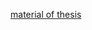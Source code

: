 [material of thesis](https://career.univrses.com/jobs/3296795-master-thesis-generating-a-realistic-synthetic-dataset-for-semantic-segmentation-using-diffusion)

